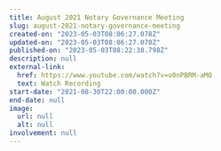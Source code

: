 ```yaml
---
title: August 2021 Notary Governance Meeting
slug: august-2021-notary-governance-meeting
created-on: "2023-05-03T08:06:27.078Z"
updated-on: "2023-05-03T08:06:27.078Z"
published-on: "2023-05-03T08:22:38.798Z"
description: null
external-link:
  href: https://www.youtube.com/watch?v=o0nPBRM-aMQ
  text: Watch Recording
start-date: "2021-08-30T22:00:00.000Z"
end-date: null
image:
  url: null
  alt: null
involvement: null
---
```


